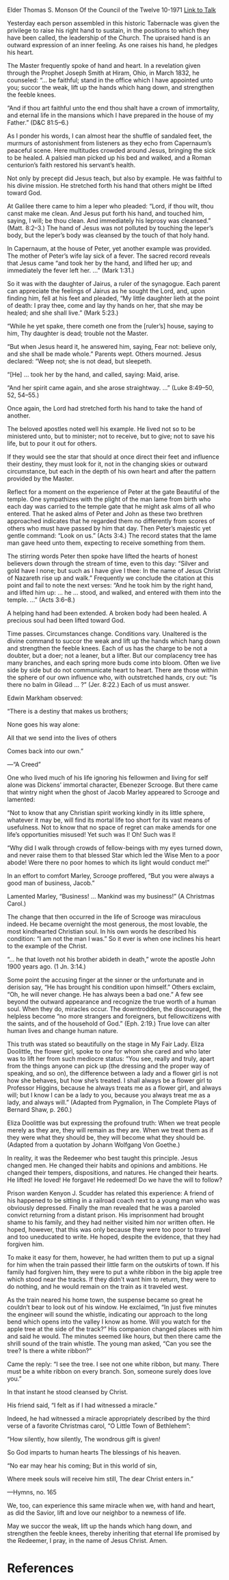 Elder Thomas S. Monson
Of the Council of the Twelve
10-1971
[Link to Talk](https://www.churchofjesuschrist.org/study/general-conference/1971/10/with-hand-and-heart?lang=eng)

Yesterday each person assembled in this historic Tabernacle was given the privilege to raise his right hand to sustain, in the positions to which they have been called, the leadership of the Church. The upraised hand is an outward expression of an inner feeling. As one raises his hand, he pledges his heart.

The Master frequently spoke of hand and heart. In a revelation given through the Prophet Joseph Smith at Hiram, Ohio, in March 1832, he counseled: “… be faithful; stand in the office which I have appointed unto you; succor the weak, lift up the hands which hang down, and strengthen the feeble knees.

“And if thou art faithful unto the end thou shalt have a crown of immortality, and eternal life in the mansions which I have prepared in the house of my Father.” (D&C 81:5–6.)

As I ponder his words, I can almost hear the shuffle of sandaled feet, the murmurs of astonishment from listeners as they echo from Capernaum’s peaceful scene. Here multitudes crowded around Jesus, bringing the sick to be healed. A palsied man picked up his bed and walked, and a Roman centurion’s faith restored his servant’s health.

Not only by precept did Jesus teach, but also by example. He was faithful to his divine mission. He stretched forth his hand that others might be lifted toward God.

At Galilee there came to him a leper who pleaded: “Lord, if thou wilt, thou canst make me clean. And Jesus put forth his hand, and touched him, saying, I will; be thou clean. And immediately his leprosy was cleansed.” (Matt. 8:2–3.) The hand of Jesus was not polluted by touching the leper’s body, but the leper’s body was cleansed by the touch of that holy hand.

In Capernaum, at the house of Peter, yet another example was provided. The mother of Peter’s wife lay sick of a fever. The sacred record reveals that Jesus came “and took her by the hand, and lifted her up; and immediately the fever left her. …” (Mark 1:31.)

So it was with the daughter of Jairus, a ruler of the synagogue. Each parent can appreciate the feelings of Jairus as he sought the Lord, and, upon finding him, fell at his feet and pleaded, “My little daughter lieth at the point of death: I pray thee, come and lay thy hands on her, that she may be healed; and she shall live.” (Mark 5:23.)

“While he yet spake, there cometh one from the [ruler’s] house, saying to him, Thy daughter is dead; trouble not the Master.

“But when Jesus heard it, he answered him, saying, Fear not: believe only, and she shall be made whole.” Parents wept. Others mourned. Jesus declared: “Weep not; she is not dead, but sleepeth.

“[He] … took her by the hand, and called, saying: Maid, arise.

“And her spirit came again, and she arose straightway. …” (Luke 8:49–50, 52, 54–55.)

Once again, the Lord had stretched forth his hand to take the hand of another.

The beloved apostles noted well his example. He lived not so to be ministered unto, but to minister; not to receive, but to give; not to save his life, but to pour it out for others.

If they would see the star that should at once direct their feet and influence their destiny, they must look for it, not in the changing skies or outward circumstance, but each in the depth of his own heart and after the pattern provided by the Master.

Reflect for a moment on the experience of Peter at the gate Beautiful of the temple. One sympathizes with the plight of the man lame from birth who each day was carried to the temple gate that he might ask alms of all who entered. That he asked alms of Peter and John as these two brethren approached indicates that he regarded them no differently from scores of others who must have passed by him that day. Then Peter’s majestic yet gentle command: “Look on us.” (Acts 3:4.) The record states that the lame man gave heed unto them, expecting to receive something from them.

The stirring words Peter then spoke have lifted the hearts of honest believers down through the stream of time, even to this day: “Silver and gold have I none; but such as I have give I thee: In the name of Jesus Christ of Nazareth rise up and walk.” Frequently we conclude the citation at this point and fail to note the next verses: “And he took him by the right hand, and lifted him up: … he … stood, and walked, and entered with them into the temple. …” (Acts 3:6–8.)

A helping hand had been extended. A broken body had been healed. A precious soul had been lifted toward God.

Time passes. Circumstances change. Conditions vary. Unaltered is the divine command to succor the weak and lift up the hands which hang down and strengthen the feeble knees. Each of us has the charge to be not a doubter, but a doer; not a leaner, but a lifter. But our complacency tree has many branches, and each spring more buds come into bloom. Often we live side by side but do not communicate heart to heart. There are those within the sphere of our own influence who, with outstretched hands, cry out: “Is there no balm in Gilead … ?” (Jer. 8:22.) Each of us must answer.

Edwin Markham observed:





“There is a destiny that makes us brothers;

None goes his way alone:

All that we send into the lives of others

Comes back into our own.”





—“A Creed”





One who lived much of his life ignoring his fellowmen and living for self alone was Dickens’ immortal character, Ebenezer Scrooge. But there came that wintry night when the ghost of Jacob Marley appeared to Scrooge and lamented:

“Not to know that any Christian spirit working kindly in its little sphere, whatever it may be, will find its mortal life too short for its vast means of usefulness. Not to know that no space of regret can make amends for one life’s opportunities misused! Yet such was I! Oh! Such was I!

“Why did I walk through crowds of fellow-beings with my eyes turned down, and never raise them to that blessed Star which led the Wise Men to a poor abode! Were there no poor homes to which its light would conduct me!”

In an effort to comfort Marley, Scrooge proffered, “But you were always a good man of business, Jacob.”

Lamented Marley, “Business! … Mankind was my business!” (A Christmas Carol.)

The change that then occurred in the life of Scrooge was miraculous indeed. He became overnight the most generous, the most lovable, the most kindhearted Christian soul. In his own words he described his condition: “I am not the man I was.” So it ever is when one inclines his heart to the example of the Christ.

“… he that loveth not his brother abideth in death,” wrote the apostle John 1900 years ago. (1 Jn. 3:14.)

Some point the accusing finger at the sinner or the unfortunate and in derision say, “He has brought his condition upon himself.” Others exclaim, “Oh, he will never change. He has always been a bad one.” A few see beyond the outward appearance and recognize the true worth of a human soul. When they do, miracles occur. The downtrodden, the discouraged, the helpless become “no more strangers and foreigners, but fellowcitizens with the saints, and of the household of God.” (Eph. 2:19.) True love can alter human lives and change human nature.

This truth was stated so beautifully on the stage in My Fair Lady. Eliza Doolittle, the flower girl, spoke to one for whom she cared and who later was to lift her from such mediocre status: “You see, really and truly, apart from the things anyone can pick up (the dressing and the proper way of speaking, and so on), the difference between a lady and a flower girl is not how she behaves, but how she’s treated. I shall always be a flower girl to Professor Higgins, because he always treats me as a flower girl, and always will; but I know I can be a lady to you, because you always treat me as a lady, and always will.” (Adapted from Pygmalion, in The Complete Plays of Bernard Shaw, p. 260.)

Eliza Doolittle was but expressing the profound truth: When we treat people merely as they are, they will remain as they are. When we treat them as if they were what they should be, they will become what they should be. (Adapted from a quotation by Johann Wolfgang Von Goethe.)

In reality, it was the Redeemer who best taught this principle. Jesus changed men. He changed their habits and opinions and ambitions. He changed their tempers, dispositions, and natures. He changed their hearts. He lifted! He loved! He forgave! He redeemed! Do we have the will to follow?

Prison warden Kenyon J. Scudder has related this experience: A friend of his happened to be sitting in a railroad coach next to a young man who was obviously depressed. Finally the man revealed that he was a paroled convict returning from a distant prison. His imprisonment had brought shame to his family, and they had neither visited him nor written often. He hoped, however, that this was only because they were too poor to travel and too uneducated to write. He hoped, despite the evidence, that they had forgiven him.

To make it easy for them, however, he had written them to put up a signal for him when the train passed their little farm on the outskirts of town. If his family had forgiven him, they were to put a white ribbon in the big apple tree which stood near the tracks. If they didn’t want him to return, they were to do nothing, and he would remain on the train as it traveled west.

As the train neared his home town, the suspense became so great he couldn’t bear to look out of his window. He exclaimed, “In just five minutes the engineer will sound the whistle, indicating our approach to the long bend which opens into the valley I know as home. Will you watch for the apple tree at the side of the track?” His companion changed places with him and said he would. The minutes seemed like hours, but then there came the shrill sound of the train whistle. The young man asked, “Can you see the tree? Is there a white ribbon?”

Came the reply: “I see the tree. I see not one white ribbon, but many. There must be a white ribbon on every branch. Son, someone surely does love you.”

In that instant he stood cleansed by Christ.

His friend said, “I felt as if I had witnessed a miracle.”

Indeed, he had witnessed a miracle appropriately described by the third verse of a favorite Christmas carol, “O Little Town of Bethlehem”:





“How silently, how silently, The wondrous gift is given!

So God imparts to human hearts The blessings of his heaven.

“No ear may hear his coming; But in this world of sin,

Where meek souls will receive him still, The dear Christ enters in.”





—Hymns, no. 165





We, too, can experience this same miracle when we, with hand and heart, as did the Savior, lift and love our neighbor to a newness of life.

May we succor the weak, lift up the hands which hang down, and strengthen the feeble knees, thereby inheriting that eternal life promised by the Redeemer, I pray, in the name of Jesus Christ. Amen.

# References
